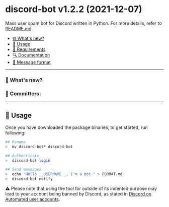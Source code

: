 # discord-bot v1.2.2 (2021-12-07)

Mass user spam bot for Discord written in Python. For more details, refer to [README.md](README.md).
- [🌐 What's new?](#-whats-new)
- [💭 Usage](#-usage)
- [📖 Requirements](README.md#-requirements)
- [🔍 Documentation](README.md#-documentation)
- [💬 Message format](README.md#-message-format)

---

### :checkered_flag: What's new?


### :busts_in_silhouette: Committers:


---

## 💭 Usage
Once you have downloaded the package binaries, to get started, run following:
```bash
## Rename
>  mv discord-bot* discord-bot

## Authenticate
>  discord-bot login

## Send messages
>  echo "Hello __USERNAME__, I'm a bot." > FORMAT.md
>  discord-bot notify
```

:warning: Please note that using the tool for outside of its indented purpose may lead to your account being banned by Discord, 
as stated in [Discord on Automated user accounts](https://support.discord.com/hc/en-us/articles/115002192352-Automated-user-accounts-self-bots-).
